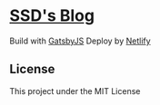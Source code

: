 # [SSD's Blog](https://seosd.me/)

Build with [GatsbyJS](https://www.gatsbyjs.com/)
Deploy by [Netlify](https://netlify.com)

## License

This project under the MIT License

